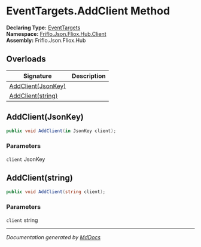 ﻿<!--  
  <auto-generated>   
    The contents of this file were generated by a tool.  
    Changes to this file may be list if the file is regenerated  
  </auto-generated>   
-->

# EventTargets.AddClient Method

**Declaring Type:** [EventTargets](../index.md)  
**Namespace:** [Friflo.Json.Fliox.Hub.Client](../../index.md)  
**Assembly:** Friflo.Json.Fliox.Hub

## Overloads

| Signature                               | Description |
| --------------------------------------- | ----------- |
| [AddClient(JsonKey)](#addclientjsonkey) |             |
| [AddClient(string)](#addclientstring)   |             |

## AddClient(JsonKey)

```csharp
public void AddClient(in JsonKey client);
```

### Parameters

`client`  JsonKey

## AddClient(string)

```csharp
public void AddClient(string client);
```

### Parameters

`client`  string

___

*Documentation generated by [MdDocs](https://github.com/ap0llo/mddocs)*
